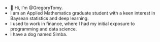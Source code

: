 - 👋 Hi, I’m @GregoryTomy.
- I am an Applied Mathematics graduate student with a keen interest in Baysean statistics and deep learning.
- I used to work in finance, where I had my initial exposure to programming and data science.
- I have a dog named Simba. 
<!---
GregoryTomy/GregoryTomy is a ✨ special ✨ repository because its `README.md` (this file) appears on your GitHub profile.
You can click the Preview link to take a look at your changes.
--->
